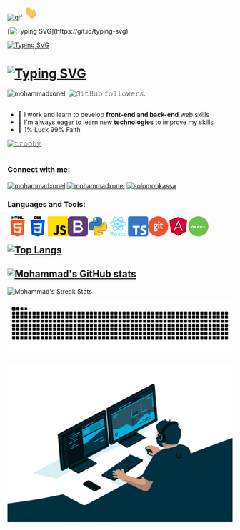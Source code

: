 <img src="https://github.com/mohammadxonel/mohammadxonel/blob/main/icons/Welcome.gif" width="850" height="350" align="center" alt="gif" />

<img src="https://github.com/mohammadxonel/mohammadxonel/blob/main/icons/Hi.gif" width="30" alt="gif" />


 [![Typing SVG](https://readme-typing-svg.demolab.com?font=Monoton&size=23&duration=4500&pause=1000&color=F70000&width=450&lines=Hi%2C+I'm+Mohammad+%F0%9F%99%82;I+am+a+Jr.+Software+Developer;Welcome+to+My+Github!)](https://git.io/typing-svg)

 [![Typing SVG](https://readme-typing-svg.demolab.com?font=Monoton&size=23&duration=5500&pause=2000&color=F7F7F7&background=FF000000&random=false&width=435&lines=Create.%F0%9F%8E%A8+%7C+Develop.%F0%9F%92%BB+%7C+Design.%E2%9C%8F%EF%B8%8F)](https://git.io/typing-svg)

# [![Typing SVG](https://readme-typing-svg.demolab.com?font=Monoton&weight=100&size=23&duration=6000&pause=1500&color=FFFFFF&background=FFFFFF00&random=false&width=435&lines=1%25+Luck+99%25+Faith)](https://git.io/typing-svg)

<p align="left"> 
<img src="https://komarev.com/ghpvc/?username=mohammadxonel&label=Profile%20views&color=C20000&style=flat" alt="mohammadxonel" />.
<img src="https://img.shields.io/github/followers/mohammadxonel?color=c20000&style=plastic" alt="𝙶𝚒𝚝𝙷𝚞𝚋 𝚏𝚘𝚕𝚕𝚘𝚠𝚎𝚛𝚜" >.
</p>


##
- 🔭 I work and learn to develop **front-end and back-end** web skills
- 🌱 I'm always eager to learn new **technologies** to improve my skills
- 💬 1% Luck 99% Faith

[![𝚝𝚛𝚘𝚙𝚑𝚢](https://github-profile-trophy.vercel.app/?username=mohammadxonel&theme=radical)](https://github.com/mohammadxonel)

#

<h3 align="left">Connect with me:</h3>
<p align="left">
<a href="https://www.linkedin.com/in/mohammadxonel/" target="blank"><img align="center" src="https://raw.githubusercontent.com/rahuldkjain/github-profile-readme-generator/master/src/images/icons/Social/linked-in-alt.svg" alt="mohammadxonel" height="30" width="40" /></a>
<a href="https://twitter.com/mohammadxonel" target="blank"><img align="center" src="https://raw.githubusercontent.com/rahuldkjain/github-profile-readme-generator/master/src/images/icons/Social/twitter.svg" alt="mohammadxonel" height="30" width="40" /></a>
<a href="https://www.instagram.com/mohammadxonel/" target="blank"><img align="center" src="https://raw.githubusercontent.com/rahuldkjain/github-profile-readme-generator/master/src/images/icons/Social/instagram.svg" alt="solomonkassa" height="30" width="40" /></a>

</p>

<h3>Languages and Tools:</h3>

<img align="left" alt="HTML" width="45px" src="https://github.com/mohammadxonel/mohammadxonel/blob/main/icons/html-5.png" />
<img align="left" alt="CSS" width="45px" src="https://github.com/mohammadxonel/mohammadxonel/blob/main/icons/css-3.png" />
<img align="left" alt="JS" width="45px" src="https://github.com/mohammadxonel/mohammadxonel/blob/main/icons/js.png">
<img align="left" alt="BOOTSTRAP" width="45px" src="https://github.com/mohammadxonel/mohammadxonel/blob/main/icons/bootstrap.png" />
<img align="left" alt="PYTHON" width="45px" src="https://github.com/mohammadxonel/mohammadxonel/blob/main/icons/python.png" />
<img align="left" alt="REACT" width="45px" src="https://github.com/mohammadxonel/mohammadxonel/blob/main/icons/react.png" />
<img align="left" alt="TYPESCRIPT" width="45px" src="https://github.com/mohammadxonel/mohammadxonel/blob/main/icons/typescript.png" />
<img align="left" alt="GIT" width="45px" src="https://github.com/mohammadxonel/mohammadxonel/blob/main/icons/git.png" />
<img align="left" alt="ANGULAR" width="45px" src="https://github.com/mohammadxonel/mohammadxonel/blob/main/icons/Angular.png" />
<img align="left" alt="NODE.JS" width="45px" src="https://github.com/mohammadxonel/mohammadxonel/blob/main/icons/node.js.png" />

<br/>
<br/>

## [![Top Langs](https://github-readme-stats.vercel.app/api/top-langs/?username=mohammadxonel&layout=compact&theme=dark)](https://github.com/mohammadxonel/github-readme-stats)

## [![Mohammad's GitHub stats](https://github-readme-stats.vercel.app/api?username=mohammadxonel&count_private=true&show_icons=true&theme=dark)](https://github.com/mohammadxonel/github-readme-stats)
<div align="left">
  <img src="https://github-readme-streak-stats.herokuapp.com/?user=mohammadxonel&theme=dark" alt="Mohammad's Streak Stats"/>
</div>


<br/>

<div align="center">
  <img src="https://github.com/mohammadxonel/mohammadxonel/blob/main/icons/github-user-contribution.svg"/>
</div>

##

<img width="850" height="350" align="right" alt="profile" src="https://github.com/mohammadxonel/mohammadxonel/blob/main/icons/img.gif" />
